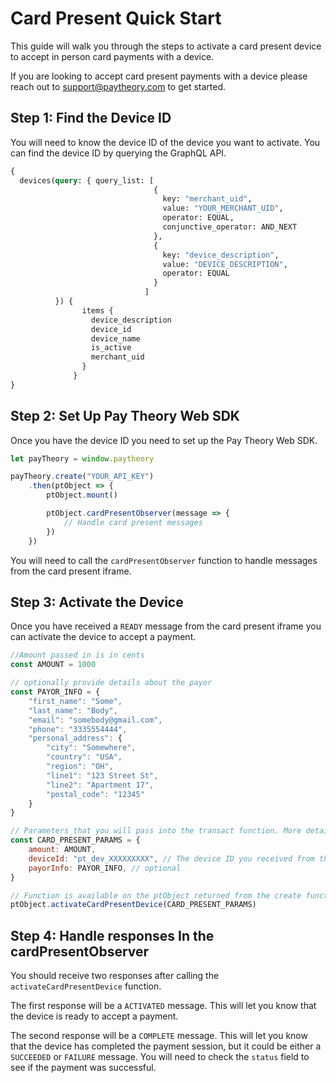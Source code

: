 # Card Present Quick Start

This guide will walk you through the steps to activate a card present device to accept in person card payments with a device.

If you are looking to accept card present payments with a device please reach out to [support@paytheory.com](mailto:support@paytheory.com) to get started.

## Step 1: Find the Device ID

You will need to know the device ID of the device you want to activate. You can find the device ID by querying the GraphQL API.

```graphql
{
  devices(query: { query_list: [
                                {
                                  key: "merchant_uid",
                                  value: "YOUR_MERCHANT_UID",
                                  operator: EQUAL,
                                  conjunctive_operator: AND_NEXT
                                },
                                {
                                  key: "device_description",
                                  value: "DEVICE_DESCRIPTION",
                                  operator: EQUAL
                                }
                              ]
          }) {
                items {
                  device_description
                  device_id
                  device_name
                  is_active
                  merchant_uid
                }
              }
}
```

## Step 2: Set Up Pay Theory Web SDK

Once you have the device ID you need to set up the Pay Theory Web SDK.

```javascript
let payTheory = window.paytheory

payTheory.create("YOUR_API_KEY")
    .then(ptObject => {
        ptObject.mount()

        ptObject.cardPresentObserver(message => {
            // Handle card present messages
        })
    })
```

You will need to call the `cardPresentObserver` function to handle messages from the card present iframe.

## Step 3: Activate the Device

Once you have received a `READY` message from the card present iframe you can activate the device to accept a payment.

```javascript
//Amount passed in is in cents
const AMOUNT = 1000

// optionally provide details about the payor
const PAYOR_INFO = {
    "first_name": "Some",
    "last_name": "Body",
    "email": "somebody@gmail.com",
    "phone": "3335554444",
    "personal_address": {
        "city": "Somewhere",
        "country": "USA",
        "region": "OH",
        "line1": "123 Street St",
        "line2": "Apartment 17",
        "postal_code": "12345"
    }
}

// Parameters that you will pass into the transact function. More details below.
const CARD_PRESENT_PARAMS = {
    amount: AMOUNT,
    deviceId: "pt_dev_XXXXXXXXX", // The device ID you received from the GraphQL query in Step 1
    payorInfo: PAYOR_INFO, // optional
}

// Function is available on the ptObject returned from the create function in Step 2
ptObject.activateCardPresentDevice(CARD_PRESENT_PARAMS)
```

## Step 4: Handle responses In the cardPresentObserver

You should receive two responses after calling the `activateCardPresentDevice` function.

The first response will be a `ACTIVATED` message. This will let you know that the device is ready to accept a payment.

The second response will be a `COMPLETE` message. This will let you know that the device has completed the payment session, but it could be either a `SUCCEEDED` or `FAILURE` message. You will need to check the `status` field to see if the payment was successful.



